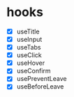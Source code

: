 # hooks

- [x] useTitle
- [x] useInput
- [x] useTabs
- [x] useClick
- [x] useHover
- [x] useConfirm
- [x] usePreventLeave
- [x] useBeforeLeave
